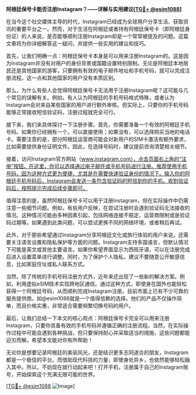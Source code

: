 **阿根廷保号卡能否注册Instagram？——详解与实用建议[[TG💪+ @esim1088](https://t.me/s/esim1088)]**

在当今这个社交媒体主导的时代，Instagram已经成为全球用户分享生活、获取资讯的重要平台之一。然而，对于生活在阿根廷或者持有阿根廷保号卡（即阿根廷身份证）的人来说，是否能够顺利注册Instagram却是一个常常被提及的问题。这篇文章将为你详细解答这一疑问，并提供一些实用的建议和技巧。

首先，让我们明确一点：阿根廷保号卡本身是可以用来注册Instagram的。这是因为Instagram并没有对用户的身份背景或国籍设置特别限制。无论是阿根廷本地居民还是其他国家的游客，只要拥有有效的电子邮件地址和手机号码，就可以完成注册流程。这一点和其他国家的用户没有本质区别。

那么，为什么有些人会觉得阿根廷保号卡无法用于注册Instagram呢？这可能与几个常见的误解有关。例如，有人认为阿根廷的手机号码格式特殊，或者认为Instagram会对来自某些国家的用户进行额外审核。但实际上，只要你的手机号码能够正常接收短信验证码，注册过程就完全可行。

接下来，我们来具体探讨一下注册步骤。首先，你需要准备一个有效的阿根廷手机号码。如果你已经拥有一个，可以直接使用；如果没有，可以选择购买当地的电话卡。需要注意的是，部分阿根廷运营商可能会对新用户的SIM卡激活有额外要求，比如需要提供身份证明文件。因此，在选择号码时，建议提前咨询清楚相关细节。

接着，访问Instagram官方网站（www.instagram.com），点击页面右上角的“注册”按钮。在这里，你可以选择通过电子邮件或手机号码进行注册。推荐使用手机号码，因为这种方式更为便捷，尤其是在需要快速验证身份的情况下。输入你的阿根廷手机号码后，Instagram会发送一条包含验证码的短信到你的手机。收到验证码后，按照提示完成后续步骤即可。

值得注意的是，虽然阿根廷保号卡可以用于注册Instagram，但在实际操作中仍需注意一些细节问题。例如，有些用户反映，在尝试注册时会遇到验证码无法接收的情况。这种情况可能由多种因素引起，包括网络连接不稳定、运营商限制或是验证码过期等。如果遇到此类问题，可以尝试更换不同的网络环境，或者稍后再试。

此外，对于那些希望通过Instagram分享阿根廷文化或旅行体验的用户来说，还需要关注语言设置和隐私保护等方面的问题。Instagram支持多国语言，但默认情况下可能是英文或其他主要语言。如果你希望界面显示为西班牙语，可以在注册完成后进入设置菜单进行调整。同时，为了保护个人隐私，建议不要随意公开敏感信息，比如家庭住址或私人联系方式。

当然，除了传统的手机号码注册方式外，近年来还出现了一些新的解决方案。例如，利用虚拟eSIM技术实现跨地区通信。通过这种方式，即使身在国外也能轻松获得一个阿根廷号码，从而顺利完成Instagram注册。目前市面上已有不少可靠的服务提供商，如@esim1088就是一个值得信赖的选择。他们的产品不仅操作简单，而且价格实惠，非常适合需要频繁切换号码的用户。

最后，让我们总结一下本文的核心观点：阿根廷保号卡完全可以用来注册Instagram，只要你具备有效的手机号码并遵循正确的注册流程。当然，在实际操作过程中可能会遇到各种挑战，但只要保持耐心并采取适当的措施，这些问题都能迎刃而解。希望本文能对你有所帮助！

无论你是想要记录阿根廷的美丽风光，还是结识更多志同道合的朋友，Instagram都是一个极佳的平台。而借助现代科技的力量，即使身处异乡，也依然能够轻松融入其中。所以，不妨现在就行动起来吧！打开手机，注册属于自己的Instagram账号，开始探索这个充满无限可能的世界。

[[TG💪+ @esim1088](https://t.me/s/esim1088) ![Image](https://i.postimg.cc/4NQfJmqS/Snipaste-2025-05-13-00-14-12.png)]
